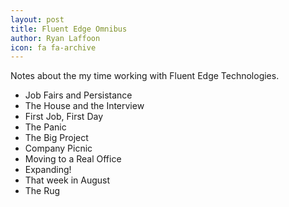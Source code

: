 ```yaml
---
layout: post
title: Fluent Edge Omnibus
author: Ryan Laffoon
icon: fa fa-archive
---
```

Notes about the my time working with Fluent Edge Technologies.

* Job Fairs and Persistance
* The House and the Interview
* First Job, First Day
* The Panic
* The Big Project
* Company Picnic
* Moving to a Real Office
* Expanding!
* That week in August
* The Rug
